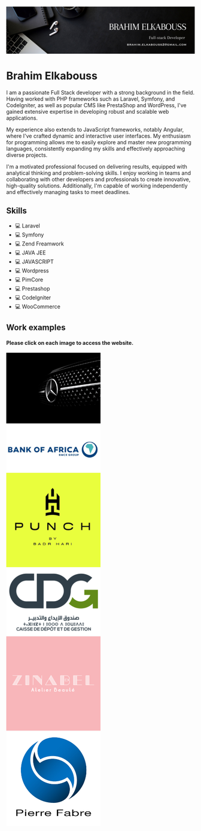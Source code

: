 ![Design and Development](https://github.com/BrahimElkabouss/BrahimElkabouss/blob/main/BRAHIM%20ELKABOUSS.png)

# Brahim Elkabouss
I am a passionate Full Stack developer with a strong background in the field. Having worked with PHP frameworks such as Laravel, Symfony, and CodeIgniter, as well as popular CMS like PrestaShop and WordPress, I've gained extensive expertise in developing robust and scalable web applications.

My experience also extends to JavaScript frameworks, notably Angular, where I've crafted dynamic and interactive user interfaces. My enthusiasm for programming allows me to easily explore and master new programming languages, consistently expanding my skills and effectively approaching diverse projects.

I'm a motivated professional focused on delivering results, equipped with analytical thinking and problem-solving skills. I enjoy working in teams and collaborating with other developers and professionals to create innovative, high-quality solutions. Additionally, I'm capable of working independently and effectively managing tasks to meet deadlines.

## Skills
* 💻 Laravel
* 💻 Symfony
* 💻 Zend Freamwork
* 💻 JAVA JEE
* 💻 JAVASCRIPT
* 💻 Wordpress
* 💻 PimCore
* 💻 Prestashop
* 💻 CodeIgniter
* 💻 WooCommerce

## Work examples

#### Please click on each image to access the website.

<a href="https://mercedes-benz-maroc.com/" target="_blank" width="100%">  <img src="https://github.com/BrahimElkabouss/BrahimElkabouss/blob/main/banner_merc.webp" width="50%" > </a>
<a href="https://www.damaneimmo.ma/" target="_blank" width="100%">  <img src="https://github.com/BrahimElkabouss/BrahimElkabouss/blob/main/bank_of_africa_-.jpg" width="50%" > </a>
<a href="https://punch.ma/" target="_blank" width="100%">  <img src="https://github.com/BrahimElkabouss/BrahimElkabouss/blob/main/t%C3%A9l%C3%A9chargement.png" width="50%" > </a>
<a href="https://cdginvest.ma/" target="_blank" width="100%">  <img src="https://github.com/BrahimElkabouss/BrahimElkabouss/blob/main/1200px-CDG.svg.png" width="50%" > </a>
<a href="https://www.zinabel.ma/" target="_blank" width="100%">  <img src="https://github.com/BrahimElkabouss/BrahimElkabouss/blob/main/t%C3%A9l%C3%A9chargement%20(1).png" width="50%" > </a>
<a href="https://www.pierre-fabre.com/fr" target="_blank" width="100%">  <img src="https://github.com/BrahimElkabouss/BrahimElkabouss/blob/main/pierre-fabre.webp" width="50%" > </a>


<!--START_SECTION:waka-->
<!--END_SECTION:waka-->

